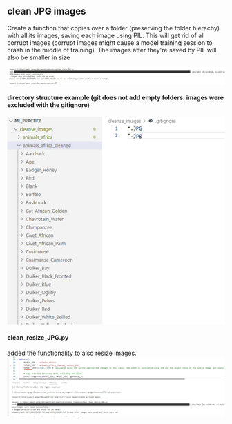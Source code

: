## clean JPG images

Create a function that copies over a folder (preserving the folder hierachy) with all its images, saving each image using PIL. 
This will get rid of all corrupt images (corrupt images might cause a model training session to crash in the middle of training).
The images after they're saved by PIL will also be smaller in size
<br>

![1](screenshots/1.png)<br>

#### directory structure example (git does not add empty folders. images were excluded with the gitignore)
![2](screenshots/2.png)<br>

#### clean_resize_JPG.py
added the functionality to also resize images. 
![3](screenshots/3.png)<br>